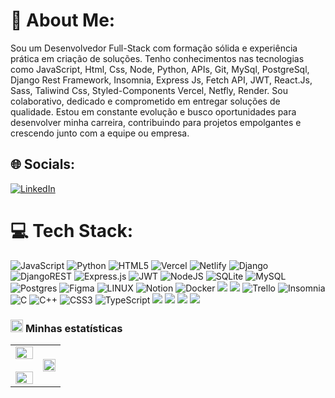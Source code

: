 # 💫 About Me:
Sou um Desenvolvedor Full-Stack com formação sólida e experiência prática em criação de soluções. Tenho conhecimentos nas tecnologias como  JavaScript, Html, Css, Node, Python, APIs, Git, MySql, PostgreSql, Django Rest Framework, Insomnia, Express Js, Fetch API, JWT, React.Js, Sass, Taliwind Css, Styled-Components Vercel, Netfly, Render. Sou colaborativo, dedicado e comprometido em entregar soluções de qualidade. Estou em constante evolução e busco oportunidades para desenvolver minha carreira, contribuindo para projetos empolgantes e crescendo junto com a equipe ou empresa.


## 🌐 Socials:
[![LinkedIn](https://img.shields.io/badge/LinkedIn-%230077B5.svg?logo=linkedin&logoColor=white)](https://linkedin.com/in/josenilsonfariasx/) 

# 💻 Tech Stack:
![JavaScript](https://img.shields.io/badge/javascript-%23323330.svg?style=for-the-badge&logo=javascript&logoColor=%23F7DF1E) ![Python](https://img.shields.io/badge/python-3670A0?style=for-the-badge&logo=python&logoColor=ffdd54)  ![HTML5](https://img.shields.io/badge/html5-%23E34F26.svg?style=for-the-badge&logo=html5&logoColor=white) ![Vercel](https://img.shields.io/badge/vercel-%23000000.svg?style=for-the-badge&logo=vercel&logoColor=white) ![Netlify](https://img.shields.io/badge/netlify-%23000000.svg?style=for-the-badge&logo=netlify&logoColor=#00C7B7) ![Django](https://img.shields.io/badge/django-%23092E20.svg?style=for-the-badge&logo=django&logoColor=white) ![DjangoREST](https://img.shields.io/badge/DJANGO-REST-ff1709?style=for-the-badge&logo=django&logoColor=white&color=ff1709&labelColor=gray) ![Express.js](https://img.shields.io/badge/express.js-%23404d59.svg?style=for-the-badge&logo=express&logoColor=%2361DAFB) ![JWT](https://img.shields.io/badge/JWT-black?style=for-the-badge&logo=JSON%20web%20tokens) ![NodeJS](https://img.shields.io/badge/node.js-6DA55F?style=for-the-badge&logo=node.js&logoColor=white)  ![SQLite](https://img.shields.io/badge/sqlite-%2307405e.svg?style=for-the-badge&logo=sqlite&logoColor=white) ![MySQL](https://img.shields.io/badge/mysql-%2300f.svg?style=for-the-badge&logo=mysql&logoColor=white) ![Postgres](https://img.shields.io/badge/postgres-%23316192.svg?style=for-the-badge&logo=postgresql&logoColor=white) 	![Figma](https://img.shields.io/badge/figma-%23F24E1E.svg?style=for-the-badge&logo=figma&logoColor=white) ![LINUX](https://img.shields.io/badge/Linux-FCC624?style=for-the-badge&logo=linux&logoColor=black) ![Notion](https://img.shields.io/badge/Notion-%23000000.svg?style=for-the-badge&logo=notion&logoColor=white) ![Docker](https://img.shields.io/badge/docker-%230db7ed.svg?style=for-the-badge&logo=docker&logoColor=white) <img src="https://img.shields.io/badge/php-%23777BB4.svg?&style=for-the-badge&logo=php&logoColor=white" /> <img src="https://img.shields.io/badge/laravel-%23FF2D20.svg?&style=for-the-badge&logo=laravel&logoColor=white" /> ![Trello](https://img.shields.io/badge/Trello-%23026AA7.svg?style=for-the-badge&logo=Trello&logoColor=white) ![Insomnia](https://img.shields.io/badge/Insomnia-black?style=for-the-badge&logo=insomnia&logoColor=5849BE) ![C](https://img.shields.io/badge/c-%2300599C.svg?style=for-the-badge&logo=c&logoColor=white) ![C++](https://img.shields.io/badge/c++-%2300599C.svg?style=for-the-badge&logo=c%2B%2B&logoColor=white) ![CSS3](https://img.shields.io/badge/css3-%231572B6.svg?style=for-the-badge&logo=css3&logoColor=white) ![TypeScript](https://img.shields.io/badge/typescript-%23007ACC.svg?style=for-the-badge&logo=typescript&logoColor=white) <img src="https://img.shields.io/badge/react-%2361DAFB.svg?&style=for-the-badge&logo=react&logoColor=black" /> <img src="https://img.shields.io/badge/sass-%23CC6699.svg?&style=for-the-badge&logo=sass&logoColor=white" /> <img src="https://img.shields.io/badge/styled--components-%23DB7093.svg?&style=for-the-badge&logo=styled-components&logoColor=white" /> <img src="https://img.shields.io/badge/tailwind%20css-%2338B2AC.svg?&style=for-the-badge&logo=tailwind%20css&logoColor=white" />
<!-- ===== STATISTICS ===== -->
<h3>
  <picture>
    <source type="image/webp" srcset="https://fonts.gstatic.com/s/e/notoemoji/latest/26a1/512.webp" />
    <img src="https://fonts.gstatic.com/s/e/notoemoji/latest/26a1/512.gif" alt="⚡" width="20" />
  </picture>
  Minhas estatísticas
</h3>

<table align="center">
  <tr>
    <td width="55%" align="center">
      <picture>
        <source media="(prefers-color-scheme: dark)" srcset="https://github-readme-stats.vercel.app/api?username=Josenilsonfariasx&theme=algolia&bg_color=ffffff00&hide_border=true&show_icons=true&count_private=true&layout=compact&locale=pt-br"/>
        <img src="https://github-readme-stats.vercel.app/api?username=Josenilsonfariasx&bg_color=ffffff00&hide_border=true&show_icons=true&count_private=true&layout=compact&locale=pt-br" alt="" align="center" width="100%" />
      </picture>
      <br></br>
      <picture>
        <source media="(prefers-color-scheme: dark)" srcset="https://github-readme-streak-stats.herokuapp.com/?user=Josenilsonfariasx&theme=algolia&background=ffffff00&hide_border=true&no-frame=true&locale=pt-br" />
        <img src="https://github-readme-streak-stats.herokuapp.com/?user=Josenilsonfariasx&background=ffffff00&hide_border=true&no-frame=true&locale=pt-br" alt="" align="center" width="100%" />
      </picture>
    </td>
    <td align="center">
      <picture>
        <source media="(prefers-color-scheme: dark)" srcset="https://github-readme-stats.anuraghazra1.vercel.app/api/top-langs?username=Josenilsonfariasx&theme=algolia&bg_color=ffffff00&hide_border=true&no-frame=true&langs_count=4&locale=pt-br" />
        <img src="https://github-readme-stats.anuraghazra1.vercel.app/api/top-langs?username=Josenilsonfariasx&bg_color=ffffff00&hide_border=true&no-frame=true&langs_count=6&locale=pt-br" alt="" align="center" width="100%"/>
      </picture>
    </td>
  </tr>
</table>

